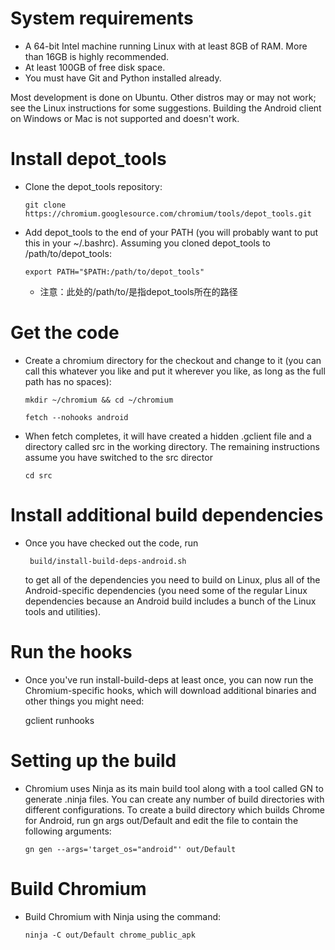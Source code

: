 # System requirements
- A 64-bit Intel machine running Linux with at least 8GB of RAM. More than 16GB is highly recommended.
- At least 100GB of free disk space.
- You must have Git and Python installed already.

Most development is done on Ubuntu. Other distros may or may not work; see the Linux instructions for some suggestions.
Building the Android client on Windows or Mac is not supported and doesn't work.

# Install depot_tools
- Clone the depot_tools repository:

    ```git clone https://chromium.googlesource.com/chromium/tools/depot_tools.git```
    
- Add depot_tools to the end of your PATH (you will probably want to put this in your ~/.bashrc). Assuming you cloned depot_tools to /path/to/depot_tools:

    ```export PATH="$PATH:/path/to/depot_tools"```

   - 注意：此处的/path/to/是指depot_tools所在的路径
   
# Get the code
- Create a chromium directory for the checkout and change to it (you can call this whatever you like and put it wherever you like, as long as the full path has no spaces):

    ```mkdir ~/chromium && cd ~/chromium```
    
    ```fetch --nohooks android```
- When fetch completes, it will have created a hidden .gclient file and a directory called src in the working directory. The remaining instructions assume you have switched to the src director

   ``` cd src  ```
# Install additional build dependencies
- Once you have checked out the code, run

   ``` build/install-build-deps-android.sh```
   
  to get all of the dependencies you need to build on Linux, plus all of the Android-specific dependencies (you need some of     the regular Linux dependencies because an Android build includes a bunch of the Linux tools and utilities).
  
# Run the hooks
- Once you've run install-build-deps at least once, you can now run the Chromium-specific hooks, which will download additional binaries and other things you might need:

   gclient runhooks
# Setting up the build
- Chromium uses Ninja as its main build tool along with a tool called GN to generate .ninja files. You can create any number of build directories with different configurations. To create a build directory which builds Chrome for Android, run gn args out/Default and edit the file to contain the following arguments:

   ``` gn gen --args='target_os="android"' out/Default ```
   
# Build Chromium
- Build Chromium with Ninja using the command:

   ```ninja -C out/Default chrome_public_apk```
